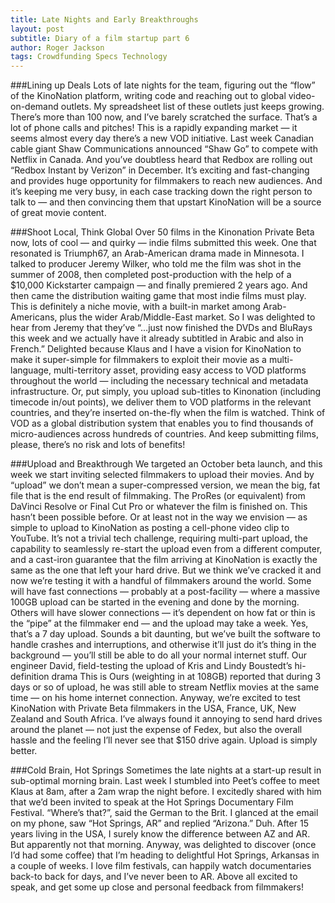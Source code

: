 ```yaml
---
title: Late Nights and Early Breakthroughs
layout: post
subtitle: Diary of a film startup part 6
author: Roger Jackson
tags: Crowdfunding Specs Technology
---
```

###Lining up Deals
Lots of late nights for the team, figuring out the “flow” of the KinoNation platform, writing code and reaching out to global video-on-demand outlets. My spreadsheet list of these outlets just keeps growing. There’s more than 100 now, and I’ve barely scratched the surface. That’s a lot of phone calls and pitches! This is a rapidly expanding market — it seems almost every day there’s a new VOD initiative. Last week Canadian cable giant Shaw Communications announced “Shaw Go” to compete with Netflix in Canada. And you’ve doubtless heard that Redbox are rolling out “Redbox Instant by Verizon” in December. It’s exciting and fast-changing and provides huge opportunity for filmmakers to reach new audiences. And it’s keeping me very busy, in each case tracking down the right person to talk to — and then convincing them that upstart KinoNation will be a source of great movie content.

###Shoot Local, Think Global
Over 50 films in the Kinonation Private Beta now, lots of cool — and quirky — indie films submitted this week. One that resonated is Triumph67, an Arab-American drama made in Minnesota. I talked to producer Jeremy Wilker, who told me the film was shot in the summer of 2008, then completed post-production with the help of a $10,000 Kickstarter campaign — and finally premiered 2 years ago. And then came the distribution waiting game that most indie films must play. This is definitely a niche movie, with a built-in market among Arab-Americans, plus the wider Arab/Middle-East market. So I was delighted to hear from Jeremy that they’ve “…just now finished the DVDs and BluRays this week and we actually have it already subtitled in Arabic and also in French.” Delighted because Klaus and I have a vision for KinoNation to make it super-simple for filmmakers to exploit their movie as a multi-language, multi-territory asset, providing easy access to VOD platforms throughout the world — including the necessary technical and metadata infrastructure. Or, put simply, you upload sub-titles to Kinonation (including timecode in/out points), we deliver them to VOD platforms in the relevant countries, and they’re inserted on-the-fly when the film is watched. Think of VOD as a global distribution system that enables you to find thousands of micro-audiences across hundreds of countries. And keep submitting films, please, there’s no risk and lots of benefits!

###Upload and Breakthrough
We targeted an October beta launch, and this week we start inviting selected filmmakers to upload their movies. And by “upload” we don’t mean a super-compressed version, we mean the big, fat file that is the end result of filmmaking. The ProRes (or equivalent) from DaVinci Resolve or Final Cut Pro or whatever the film is finished on. This hasn’t been possible before. Or at least not in the way we envision — as simple to upload to KinoNation as posting a cell-phone video clip to YouTube. It’s not a trivial tech challenge, requiring multi-part upload, the capability to seamlessly re-start the upload even from a different computer, and a cast-iron guarantee that the film arriving at KinoNation is exactly the same as the one that left your hard drive. But we think we’ve cracked it and now we’re testing it with a handful of filmmakers around the world. Some will have fast connections — probably at a post-facility — where a massive 100GB upload can be started in the evening and done by the morning. Others will have slower connections — it’s dependent on how fat or thin is the “pipe” at the filmmaker end — and the upload may take a week. Yes, that’s a 7 day upload. Sounds a bit daunting, but we’ve built the software to handle crashes and interruptions, and otherwise it’ll just do it’s thing in the background — you’ll still be able to do all your normal internet stuff. Our engineer David, field-testing the upload of Kris and Lindy Boustedt’s hi-definition drama This is Ours (weighting in at 108GB) reported that during 3 days or so of upload, he was still able to stream Netflix movies at the same time — on his home internet connection. Anyway, we’re excited to test KinoNation with Private Beta filmmakers in the USA, France, UK, New Zealand and South Africa. I’ve always found it annoying to send hard drives around the planet — not just the expense of Fedex, but also the overall hassle and the feeling I’ll never see that $150 drive again. Upload is simply better.

###Cold Brain, Hot Springs
Sometimes the late nights at a start-up result in sub-optimal morning brain. Last week I stumbled into Peet’s coffee to meet Klaus at 8am, after a 2am wrap the night before. I excitedly shared with him that we’d been invited to speak at the Hot Springs Documentary Film Festival. “Where’s that?”, said the German to the Brit. I glanced at the email on my phone, saw “Hot Springs, AR” and replied “Arizona.” Duh. After 15 years living in the USA, I surely know the difference between AZ and AR. But apparently not that morning. Anyway, was delighted to discover (once I’d had some coffee) that I’m heading to delightful Hot Springs, Arkansas in a couple of weeks. I love film festivals, can happily watch documentaries back-to back for days, and I’ve never been to AR. Above all excited to speak, and get some up close and personal feedback from filmmakers!
